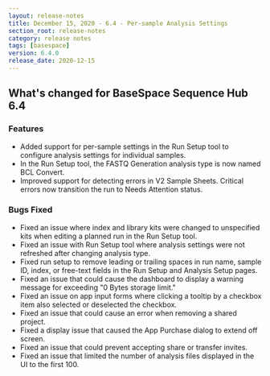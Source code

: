 ```yaml
---
layout: release-notes
title: December 15, 2020 - 6.4 - Per-sample Analysis Settings
section_root: release-notes
category: release notes
tags: [basespace]
version: 6.4.0
release_date: 2020-12-15
---
```


## What's changed for BaseSpace Sequence Hub 6.4

### Features
 - Added support for per-sample settings in the Run Setup tool to configure analysis settings for individual samples.
 - In the Run Setup tool, the FASTQ Generation analysis type is now named BCL Convert.
 - Improved support for detecting errors in V2 Sample Sheets. Critical errors now transition the run to Needs Attention status.

### Bugs Fixed
 - Fixed an issue where index and library kits were changed to unspecified kits when editing a planned run in the Run Setup tool. 
 - Fixed an issue with Run Setup tool where analysis settings were not refreshed after changing analysis type.
 - Fixed run setup to remove leading or trailing spaces in run name, sample ID, index, or free-text fields in the Run Setup and Analysis Setup pages.
 - Fixed an issue that could cause the dashboard to display a warning message for exceeding "0 Bytes storage limit."
 - Fixed an issue on app input forms where clicking a tooltip by a checkbox item also selected or deselected the checkbox.
 - Fixed an issue that could cause an error when removing a shared project.
 - Fixed a display issue that caused the App Purchase dialog to extend off screen.
 - Fixed an issue that could prevent accepting share or transfer invites.
 - Fixed an issue that limited the number of analysis files displayed in the UI to the first 100.

